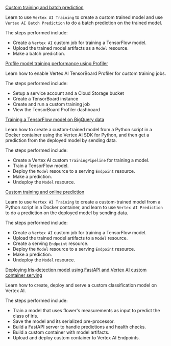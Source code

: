 
[Custom training and batch prediction](https://github.com/GoogleCloudPlatform/vertex-ai-samples/blob/main/notebooks/official/custom/sdk-custom-image-classification-batch.ipynb)

Learn to use `Vertex AI Training` to create a custom trained model and use `Vertex AI Batch Prediction` to do a batch prediction on the trained model.

The steps performed include:

- Create a `Vertex AI` custom job for training a TensorFlow model.
- Upload the trained model artifacts as a `Model` resource.
- Make a batch prediction.

[Profile model training performance using Profiler](https://github.com/GoogleCloudPlatform/vertex-ai-samples/blob/main/notebooks/official/custom/custom_training_tensorboard_profiler.ipynb)

Learn how to enable Vertex AI TensorBoard Profiler for custom training jobs.

The steps performed include:

- Setup a service account and a Cloud Storage bucket
- Create a TensorBoard instance
- Create and run a custom training job
- View the TensorBoard Profiler dashboard


[Training a TensorFlow model on BigQuery data](https://github.com/GoogleCloudPlatform/vertex-ai-samples/blob/main/notebooks/official/custom/custom-tabular-bq-managed-dataset.ipynb)

Learn how to create a custom-trained model from a Python script in a Docker container using the Vertex AI SDK for Python, and then get a prediction from the deployed model by sending data.

The steps performed include:

- Create a Vertex AI custom `TrainingPipeline` for training a model.
- Train a TensorFlow model.
- Deploy the `Model` resource to a serving `Endpoint` resource.
- Make a prediction.
- Undeploy the `Model` resource.

[Custom training and online prediction](https://github.com/GoogleCloudPlatform/vertex-ai-samples/blob/main/notebooks/official/custom/sdk-custom-image-classification-online.ipynb)

Learn to use `Vertex AI Training` to create a custom-trained model from a Python script in a Docker container, and learn to use `Vertex AI Prediction` to do a prediction on the deployed model by sending data.

The steps performed include:

- Create a `Vertex AI` custom job for training a TensorFlow model.
- Upload the trained model artifacts to a `Model` resource.
- Create a serving `Endpoint` resource.
- Deploy the `Model` resource to a serving `Endpoint` resource.
- Make a prediction.
- Undeploy the `Model` resource.

[Deploying Iris-detection model using FastAPI and Vertex AI custom container serving](https://github.com/GoogleCloudPlatform/vertex-ai-samples/blob/main/notebooks/official/custom/SDK_Custom_Container_Prediction.ipynb)

Learn how to create, deploy and serve a custom classification model on Vertex AI.

The steps performed include:

- Train a model that uses flower's measurements as input to predict the class of iris.
- Save the model and its serialized pre-processor.
- Build a FastAPI server to handle predictions and health checks.
- Build a custom container with model artifacts.
- Upload and deploy custom container to Vertex AI Endpoints.
